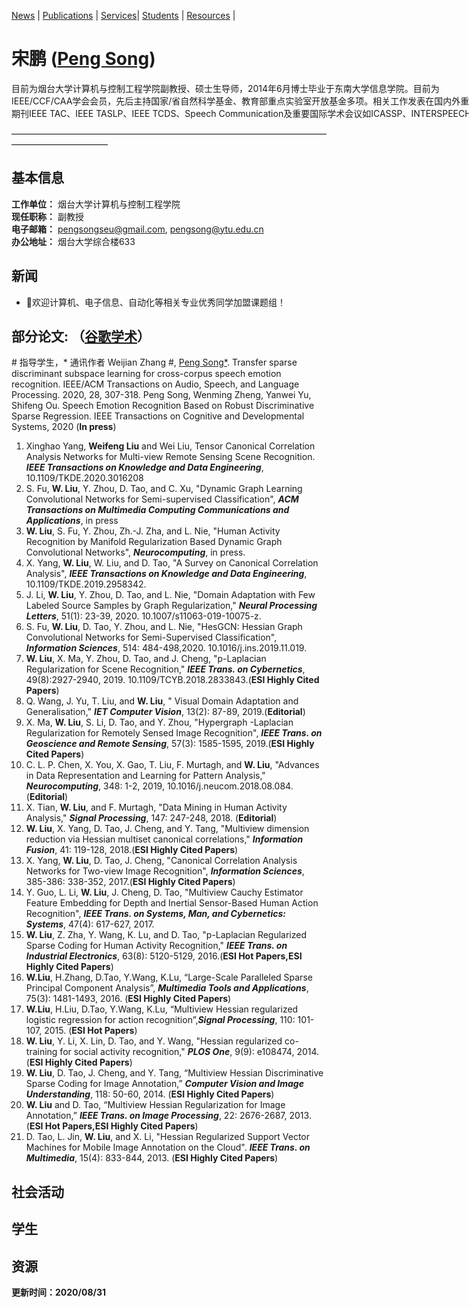 <span id = "Top"> </span>
 [News](#News) | [Publications](#Publications)  | [Services](#Services)| [Students](#Students) | [Resources](#Resources) |
# 宋鹏 (<a href="/index-en.html">Peng Song</a>)  

<p style="width:970px;">
    <img src="/peng.jpg" align="right" width="180" hspace="5" vspace="5">
目前为烟台大学计算机与控制工程学院副教授、硕士生导师，2014年6月博士毕业于东南大学信息学院。目前为IEEE/CCF/CAA学会会员，先后主持国家/省自然科学基金、教育部重点实验室开放基金多项。相关工作发表在国内外重要学术期刊IEEE TAC、IEEE TASLP、IEEE TCDS、Speech Communication及重要国际学术会议如ICASSP、INTERSPEECH等。
</p>

———————————————————————————————————————————————

## 基本信息
**工作单位：** 烟台大学计算机与控制工程学院</a>   
**现任职称：** 副教授   
**电子邮箱：** pengsongseu@gmail.com, pengsong@ytu.edu.cn   
**办公地址：** 烟台大学综合楼633   

<span id = "News"> </span>
## **新闻**
* 🎈欢迎计算机、电子信息、自动化等相关专业优秀同学加盟课题组！

<span id = "Publications"> </span>
## **部分论文:** （<a href="https://scholar.google.com/citations?user=6zxeFQIAAAAJ&hl=zh-TW">谷歌学术</a>） 
\# 指导学生，\* 通讯作者
Weijian Zhang #, <u>Peng Song*</u>. Transfer sparse discriminant subspace learning for cross-corpus speech emotion recognition. IEEE/ACM Transactions on Audio, Speech, and Language Processing. 2020, 28, 307-318.
Peng Song, Wenming Zheng, Yanwei Yu, Shifeng Ou. Speech Emotion Recognition Based on Robust Discriminative Sparse Regression. IEEE Transactions on Cognitive and Developmental Systems, 2020 (**In press**) 
1. Xinghao Yang, **Weifeng Liu** and Wei Liu, Tensor Canonical Correlation Analysis Networks for Multi-view Remote Sensing Scene Recognition. ***IEEE Transactions on Knowledge and Data Engineering***, 10.1109/TKDE.2020.3016208
1. S. Fu, **W. Liu**, Y. Zhou, D. Tao, and C. Xu, "Dynamic Graph Learning Convolutional Networks for Semi-supervised Classification", ***ACM Transactions on Multimedia Computing Communications and Applications***, in press 
1. **W. Liu**, S. Fu, Y. Zhou, Zh.-J. Zha, and L. Nie, "Human Activity Recognition by Manifold Regularization Based Dynamic Graph Convolutional Networks", ***Neurocomputing***, in press.
1. X. Yang, **W. Liu**, W. Liu, and D. Tao, "A Survey on Canonical Correlation Analysis", ***IEEE Transactions on Knowledge and Data Engineering***, 10.1109/TKDE.2019.2958342.
1. J. Li, **W. Liu**, Y. Zhou, D. Tao, and L. Nie, "Domain Adaptation with Few Labeled Source Samples by Graph Regularization," ***Neural Processing Letters***, 51(1): 23-39, 2020. 10.1007/s11063-019-10075-z.
2020. S. Fu, **W. Liu**, D. Tao, Y. Zhou, and L. Nie, "HesGCN: Hessian Graph Convolutional Networks for Semi-Supervised Classification", ***Information Sciences***, 514: 484-498,2020. 10.1016/j.ins.2019.11.019.
2019. **W. Liu**, X. Ma, Y. Zhou, D. Tao, and J. Cheng, "p-Laplacian Regularization for Scene Recognition," ***IEEE Trans. on Cybernetics***, 49(8):2927-2940, 2019. 10.1109/TCYB.2018.2833843.(**ESI Highly Cited Papers**)
2019. Q. Wang, J. Yu, T. Liu, and **W. Liu**, " Visual Domain Adaptation and Generalisation," ***IET Computer Vision***, 13(2): 87-89, 2019.(**Editorial**)
2019. X. Ma, **W. Liu**, S. Li, D. Tao, and Y. Zhou, "Hypergraph -Laplacian Regularization for Remotely Sensed Image Recognition", ***IEEE Trans. on Geoscience and Remote Sensing***, 57(3): 1585-1595, 2019.(**ESI Highly Cited Papers**)
2018. C. L. P. Chen, X. You, X. Gao, T. Liu, F. Murtagh, and **W. Liu**, "Advances in Data Representation and Learning for Pattern Analysis," ***Neurocomputing***, 348: 1-2, 2019, 10.1016/j.neucom.2018.08.084.(**Editorial**)
2018. X. Tian, **W. Liu**, and F. Murtagh, "Data Mining in Human Activity Analysis," ***Signal Processing***, 147: 247-248, 2018. (**Editorial**)
2018. **W. Liu**, X. Yang, D. Tao, J. Cheng, and Y. Tang, "Multiview dimension reduction via Hessian multiset canonical correlations," ***Information Fusion***, 41: 119-128, 2018.(**ESI Highly Cited Papers**)
2017. X. Yang, **W. Liu**, D. Tao, J. Cheng, "Canonical Correlation Analysis Networks for Two-view Image Recognition", ***Information Sciences***, 385-386: 338-352, 2017.(**ESI Highly Cited Papers**)
2017. Y. Guo, L. Li, **W. Liu**, J. Cheng, D. Tao, "Multiview Cauchy Estimator Feature Embedding for Depth and Inertial Sensor-Based Human Action Recognition", ***IEEE Trans. on Systems, Man, and Cybernetics: Systems***, 47(4): 617-627, 2017.
2016. **W. Liu**, Z. Zha, Y. Wang, K. Lu, and D. Tao, "p-Laplacian Regularized Sparse Coding for Human Activity Recognition," ***IEEE Trans. on Industrial Electronics***, 63(8): 5120-5129, 2016.(**ESI Hot Papers,ESI Highly Cited Papers**)
2016. **W.Liu**, H.Zhang, D.Tao, Y.Wang, K.Lu, “Large-Scale Paralleled Sparse Principal Component Analysis”, ***Multimedia Tools and Applications***, 75(3): 1481-1493, 2016. (**ESI Highly Cited Papers**)
2015. **W.Liu**, H.Liu, D.Tao, Y.Wang, K.Lu, “Multiview Hessian regularized logistic regression for action recognition”,***Signal Processing***, 110: 101-107, 2015. (**ESI Hot Papers**)
2014. **W. Liu**, Y. Li, X. Lin, D. Tao, and Y. Wang, "Hessian regularized co-training for social activity recognition," ***PLOS One***, 9(9): e108474, 2014. (**ESI Highly Cited Papers**)
2014. **W. Liu**, D. Tao, J. Cheng, and Y. Tang, “Multiview Hessian Discriminative Sparse Coding for Image Annotation,” ***Computer Vision and Image Understanding***, 118: 50-60, 2014. (**ESI Highly Cited Papers**)
2013. **W. Liu** and D. Tao, “Multiview Hessian Regularization for Image Annotation,” ***IEEE Trans. on Image Processing***, 22: 2676-2687, 2013. (**ESI Hot Papers,ESI Highly Cited Papers**)
2013. D. Tao, L. Jin, **W. Liu**, and X. Li, "Hessian Regularized Support Vector Machines for Mobile Image Annotation on the Cloud". ***IEEE Trans. on Multimedia***, 15(4): 833-844, 2013. (**ESI Highly Cited Papers**)

<span id = "Services"> </span>
## **社会活动**

<span id = "Students"> </span>
## **学生**

<span id = "Resources"> </span>
## **资源**
 
**更新时间：2020/08/31**
